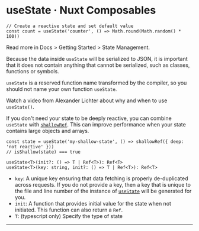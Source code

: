 # useState · Nuxt Composables
```
// Create a reactive state and set default value
const count = useState('counter', () => Math.round(Math.random() * 100))

```


Read more in Docs > Getting Started > State Management.

Because the data inside `useState` will be serialized to JSON, it is important that it does not contain anything that cannot be serialized, such as classes, functions or symbols.

`useState` is a reserved function name transformed by the compiler, so you should not name your own function `useState`.

Watch a video from Alexander Lichter about why and when to use `useState()`.

If you don't need your state to be deeply reactive, you can combine `useState` with [`shallowRef`](https://vuejs.org/api/reactivity-advanced.html#shallowref). This can improve performance when your state contains large objects and arrays.

```
const state = useState('my-shallow-state', () => shallowRef({ deep: 'not reactive' }))
// isShallow(state) === true

```


```
useState<T>(init?: () => T | Ref<T>): Ref<T>
useState<T>(key: string, init?: () => T | Ref<T>): Ref<T>

```


*   `key`: A unique key ensuring that data fetching is properly de-duplicated across requests. If you do not provide a key, then a key that is unique to the file and line number of the instance of [`useState`](https://nuxt.com/docs/api/composables/use-state) will be generated for you.
*   `init`: A function that provides initial value for the state when not initiated. This function can also return a `Ref`.
*   `T`: (typescript only) Specify the type of state

* * *